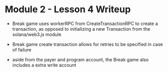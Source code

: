 # Module 2 - Lesson 4 Writeup

- Break game uses workerRPC from CreateTransactionRPC to create a transaction, as opposed to initializing a new Transaction from the solana/web3.js module
- Break game create transaction allows for retries to be specified in case of failure

- aside from the payer and program account, the Break game also includes a extra write account
